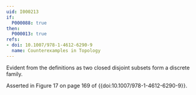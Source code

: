 ```yaml
---
uid: I000213
if:
  P000088: true
then:
  P000013: true
refs:
- doi: 10.1007/978-1-4612-6290-9
  name: Counterexamples in Topology
---
```


Evident from the definitions as
two closed disjoint subsets form a discrete family.

Asserted in Figure 17 on page 169 of {{doi:10.1007/978-1-4612-6290-9}}.

